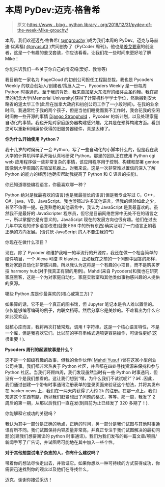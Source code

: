 # 本周 PyDev:迈克·格鲁希

> 原文:[https://www . blog . python library . org/2018/12/31/pydev-of-the-week-Mike-grouchy/](https://www.blog.pythonlibrary.org/2018/12/31/pydev-of-the-week-mike-grouchy/)

本周，我们欢迎迈克·格鲁希( [@mgrouchy](https://twitter.com/mgrouchy) )成为我们本周的 PyDev。迈克与马赫迪·优素福( [@myusuf3](https://twitter.com/myusuf3) )共同创办了《PyCoder 周刊》。他也是[姜戈要塞](https://github.com/mgrouchy/django-stronghold)的创造者，这是一个有趣的姜戈套装，你应该看看。让我们花一些时间来更好地了解 Mike！

你能告诉我们一些关于你自己的情况吗(爱好、教育等)

我目前在一家名为 PageCloud 的初创公司担任工程副总裁，我也是 Pycoders Weekly 的联合创始人/创建者/策展人之一，Pycoders Weekly 是一份每周 Python 时事通讯。至于我的背景，我来自加拿大东海岸的纽芬兰圣约翰。我在那里的纪念大学(Memorial University)获得了计算机科学学士学位，然后搬到安大略省的渥太华工作(此后在加拿大政府和初创公司工作了一小段时间)。在我的业余时间，我通常忙于我的两个孩子，但是当他们睡觉而我不工作时，我会花我的空闲时间做一些开源的事情 [Django Stronghold](https://github.com/mgrouchy/django-stronghold) ，Pycoder 的新计划，以及处理家庭自动化的事情。我也开始对家庭服务器构建感兴趣，尤其是在预算构建方面。看到您可以重新利用廉价获得的旧服务器硬件，真是太棒了。

**你为什么开始使用 Python？**

我十几岁的时候玩了一会 Python，写了一些自动化的小脚本什么的，但是我在我大学的计算机科学系开始认真地研究 Python。那里的团队正在使用 Python cgi web 应用程序做一些非常复杂的事情，该应用程序用于控制、构建和部署 gentoo 图像到大学周围的实验室机器上。对我来说，这是一次非常难以置信的深入了解 Python 的能力的经历(也确实帮助我提高了 Python 和 C 语言的技能)。

你还知道哪些编程语言，你最喜欢哪一种？

Python 绝对是我最喜欢的语言(也是我最擅长的语言)但是我专业写过 C，C++，C#，java，VB，JavaScript。我也涉猎过许多其他语言，但我的经验如此之少，甚至不值得一提。在我熟悉的其他语言中，我认为 JavaScript 是我最喜欢的。虽然我不是最好的 JavaScripter 程序员，但它是目前网络世界中无处不在的语言之一，所以掌握它是有意义的。JavaScript 现在的发展方向也很有趣。他们在过去几年中实现的许多语言改进(就像 ES6 中的所有东西)确实证明了一门语言正朝着正确的方向发展。(请讨厌 JavaScript 的人不要生我的气)

你现在在做什么项目？

现在，除了 Pycoder 和维护我唯一的半流行的开源库，我还在做一个相当简单的硬件项目，一个 Alexa 可控 IR blaster。正如我在之前的一个问题中回答的那样，我对家庭自动化非常感兴趣，所以我认为这将是一个有趣的小项目，而不是购买罗技 harmony hub(对于我真正有限的用例)。Mahdi(来自 Pycoders)和我也在研究家庭黑客，这是一个为对家庭自动化、家庭实验室和其他类似事物感兴趣的人提供的资源。

哪些 Python 库是你最喜欢的(核心或第三方)？

如果算的话，它不是一个真正的图书馆，但 Jupyter 笔记本是令人难以置信的。仅仅能够编写编码的例子，内联文档等。然后分享它是美妙的。不难看出为什么它如此受欢迎。

就核心库而言，我将再次打破常规，调用 f 字符串。这是一个核心语言特性，不是一个库，但是我喜欢它们。比以前的字符串格式选项更容易操作，可读性更好(这很重要！).

**Pycoders 周刊的起源故事是什么？**

这不是一个超级有趣的故事，但我的合作伙伴( [Mahdi Yusuf](https://twitter.com/myusuf3) )曾在这家小型创业公司共事。我们都非常热衷于 Python 社区，并且都在四处寻找资源来保持和参与 Python 社区。当我们环顾四周，我们发现虽然当时有一些 Python 时事通讯，但没有一个是我们想看的。这让我们想到“嘿，为什么我们不试试呢?”？â€ .因此，我们通过创建一个带有时事通讯注册表单的登录页面来验证这个想法，并将其发布在 hacker news 上，我们在一两天内获得了大约 2k 的注册。在那一点上，我们知道这个东西有腿，所以我们赶紧想出了问题的格式，等等。那一周，我发了 2 周后的第一期，从那以后我们一直在发(到目前为止已经发了 320 多期了！).

你能解释它成功的关键吗？

我认为其中一部分是正确的地点，正确的时间，另一部分是我们试图与其他时事通讯有所不同。我们试图保持内容质量非常高，并真正专注于我们试图解决的最初问题(创建我们想要阅读的 python 时事通讯)。我们为我们发布的每一篇文章/项目/新闻手写了广告词，并试图尽可能地在其中加入一些个性。

**对于其他想尝试电子杂志的人，你有什么建议吗？**

带着你的想法尽快走出去，并验证它。如果你想以一种可持续的方式获得成功，你需要迅速找到你的观众以及他们在寻找什么。

迈克，谢谢你接受采访！